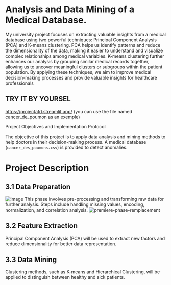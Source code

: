 # Analysis and Data Mining of a Medical Database.
My university project focuses on extracting valuable insights from a medical database using two powerful techniques: Principal Component Analysis (PCA) and K-means clustering. PCA helps us identify patterns and reduce the dimensionality of the data, making it easier to understand and visualize complex relationships among medical variables. K-means clustering further enhances our analysis by grouping similar medical records together, allowing us to uncover meaningful clusters or subgroups within the patient population. By applying these techniques, we aim to improve medical decision-making processes and provide valuable insights for healthcare professionals
## TRY IT BY YOURSEL

https://projectafd.streamlit.app/
(you can use the file named cancer_de_poumon as an exemple)


 Project Objectives and Implementation Protocol

The objective of this project is to apply data analysis and mining methods to help doctors in their decision-making process. A medical database (`cancer_des_poumons.csv`) is provided to detect anomalies.

# Project Description

## 3.1 Data Preparation
![image](https://github.com/user-attachments/assets/e4688163-5b8f-4d7a-9b67-3e24b39fcb05)
This phase involves pre-processing and transforming raw data for further analysis. Steps include handling missing values, encoding, normalization, and correlation analysis.
![premiere-phase-remplacement](https://github.com/user-attachments/assets/3881067f-ae04-4ba9-b0df-7e418775bd9f)

## 3.2 Feature Extraction
Principal Component Analysis (PCA) will be used to extract new factors and reduce dimensionality for better data representation.

## 3.3 Data Mining
Clustering methods, such as K-means and Hierarchical Clustering, will be applied to distinguish between healthy and sick patients.


